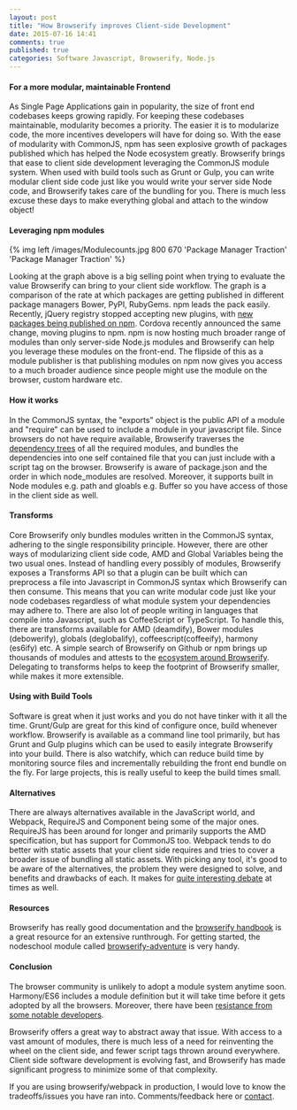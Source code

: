 ```yaml
---
layout: post
title: "How Browserify improves Client-side Development"
date: 2015-07-16 14:41
comments: true
published: true
categories: Software Javascript, Browserify, Node.js
---
```


#### For a more modular, maintainable Frontend

As Single Page Applications gain in popularity, the size of front end codebases keeps growing rapidly. For keeping these codebases maintainable, modularity becomes a priority. The easier it is to modularize code, the more incentives developers will have for doing so. With the ease of modularity with CommonJS, npm has seen explosive growth of packages published which has helped the Node ecosystem greatly. Browserify brings that ease to client side development leveraging the CommonJS module system. When used with build tools such as Grunt or Gulp, you can write modular client side code just like you would write your server side Node code, and Browserify takes care of the bundling for you. There is much less excuse these days to make everything global and attach to the window object!

#### Leveraging npm modules

{% img left /images/Modulecounts.jpg 800 670 'Package Manager Traction' 'Package Manager Traction' %}

Looking at the graph above is a big selling point when trying to evaluate the value Browserify can bring to your client side workflow. The graph is a comparison of the rate at which packages are getting published in different package managers Bower, PyPI, RubyGems. npm leads the pack easily. Recently, jQuery registry stopped accepting new plugins, with [new packages being published on npm](http://blog.npmjs.org/post/111475741445/publishing-your-jquery-plugin-to-npm-the-quick). Cordova recently announced the same change, moving plugins to npm. npm is now hosting much broader range of modules than only server-side Node.js modules and Browserify can help you leverage these modules on the front-end. The flipside of this as a module publisher is that publishing modules on npm now gives you access to a much broader audience since people might use the module on the browser, custom hardware etc.

#### How it works

In the CommonJS syntax, the "exports" object is the public API of a module and "require" can be used to include a module in your javascript file. Since browsers do not have require available, Browserify traverses the [dependency trees](https://github.com/substack/browserify-handbook#how-browserify-works) of all the required modules, and bundles the dependencies into one self contained file that you can just include with a script tag on the browser. Browserify is aware of package.json and the order in which node_modules are resolved. Moreover, it supports built in Node modules e.g. path and gloabls e.g. Buffer so you have access of those in the client side as well. 

#### Transforms

Core Browserify only bundles modules written in the CommonJS syntax, adhering to the single responsibility principle. However, there are other ways of modularizing client side code, AMD and Global Variables being the two usual ones. Instead of handling every possibly of modules, Browserify exposes a Transforms API so that a plugin can be built which can preprocess a file into Javascript in CommonJS syntax which Browserify can then consume. This means that you can write modular code just like your node codebases regardless of what module system your dependencies may adhere to. There are also lot of people writing in languages that compile into Javascript, such as CoffeeScript or TypeScript. To handle this, there are transforms available for AMD (deamdify), Bower modules (debowerify), globals (deglobalify), coffeescript(coffeeify), harmony (es6ify) etc. A simple search of Browserify on Github or npm brings up thousands of modules and attests to the [ecosystem around Browserify](https://github.com/substack/node-browserify/wiki/list-of-transforms). Delegating to transforms helps to keep the footprint of Browserify smaller, while makes it more extensible.

<!-- more -->

#### Using with Build Tools

Software is great when it just works and you do not have tinker with it all the time. Grunt/Gulp are great for this kind of configure once, build whenever workflow. Browserify is available as a command line tool primarily, but has Grunt and Gulp plugins which can be used to easily integrate Browserify into your build. There is also watchify, which can reduce build time by monitoring source files and incrementally rebuilding the front end bundle on the fly. For large projects, this is really useful to keep the build times small.

#### Alternatives

There are always alternatives available in the JavaScript world, and Webpack, RequireJS and Component being some of the major ones. RequireJS has been around for longer and primarily supports the AMD specification, but has support for CommonJS too. Webpack tends to do better with static assets that your client side requires and tries to cover a broader issue of bundling all static assets. With picking any tool, it's good to be aware of the alternatives, the problem they were designed to solve, and benefits and drawbacks of each. It makes for [quite interesting debate](https://gist.github.com/substack/68f8d502be42d5cd4942) at times as well.

#### Resources

Browserify has really good documentation and the [browserify handbook](https://github.com/substack/browserify-handbook) is a great resource for an extensive runthrough. For getting started, the nodeschool module called [browserify-adventure](https://github.com/substack/browserify-adventure) is very handy.

#### Conclusion

The browser community is unlikely to adopt a module system anytime soon. Harmony/ES6 includes a module definition but it will take time before it gets adopted by all the browsers. Moreover, there have been [resistance from some notable developers](https://esdiscuss.org/topic/es6-modules-sorry).

Browserify offers a great way to abstract away that issue. With access to a vast amount of modules, there is much less of a need for reinventing the wheel on the client side, and fewer script tags thrown around everywhere. Client side software development is evolving fast, and Browserify has made significant progress to minimize some of that complexity.

If you are using browserify/webpack in production, I would love to know the tradeoffs/issues you have ran into. Comments/feedback here or [contact](mailto:avi@aviadas.com).

